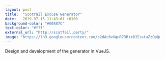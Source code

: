 ```yaml
---
layout: post
title:  "Scotrail Excuse Generator"
date:   2019-07-15 11:43:01 +0100
background-color: "#00A87C"
text-color: "#fff"
external_url: "http://scotfail.party/"
image: "https://lh3.googleusercontent.com/s2dAc0vXquR73Rix0JIiataZzOpQgs_oISo0vCEZQZPC8uA6CyuhfGXGmsInWqDskfDR_Ke7AcdBvkyGl8de7zYR1a12QJsL2f-RXjAQwxui8m725L4jhJf-WCYEGhOLda1pIeRnWbISf1u__edRqQvMHGKxkBbnKchO44w-mJF38D2oRf2jgeSEWwPlzkTcJtqOTwvA4_2g1XLSb6Qg1bN7PJnSLLaAhWcKJlxO7J8Wv32o2mqwU3t3KK9L0E8l6YbeGKxui5g4VMpadZofRCawmz4YOfekt5a0p2qX07TioNDGd56oiRcxVGYugT5rBdVVRm6rmhkvl9tX6FK9o8cLQBUbicFofQTXWERT2zWJRerhWYAG5B1yDzhE89UpF3Sircav-WTmEKZnS7jdVSOvQcAN7H6rbWcjkdUCym7_hjr0EuySR1U-JFHTMRGbnngFXTVhwtl6f_YxOgGFHZOtGUk6Vx9jqUI-Ajz2jX3JiqCI7axHDpXdnwDVPlC3Qf68xKh_QwWFpQdhKA0z_ZW22GmHKn5lFwt_TLeraYlnW1u1IXhu7lmjobdsM7BxExT1Tv-NbOeXUeReeTF4gnnWVPXmOcDOrZO0H2eTjo6qw-lPQ5cPo7DxJBQE9qhnVw9S6JkkNsgbhTfDQLSqTi4nowlE80fJ=s932-no"
---
```

Design and development of the generator in VueJS.